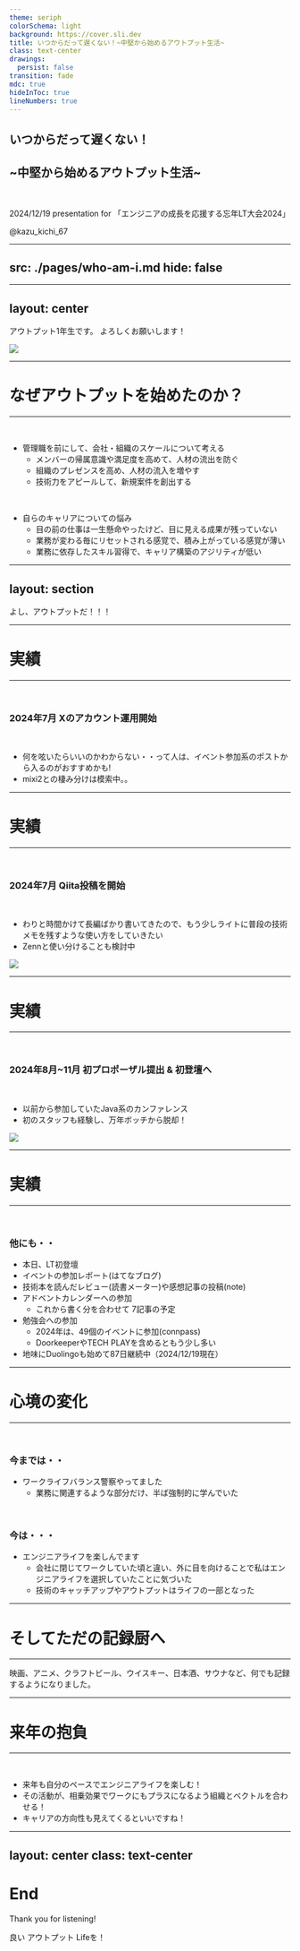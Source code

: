 ```yaml
---
theme: seriph
colorSchema: light
background: https://cover.sli.dev
title: いつからだって遅くない！~中堅から始めるアウトプット生活~
class: text-center
drawings:
  persist: false
transition: fade
mdc: true
hideInToc: true
lineNumbers: true
---
```


## いつからだって遅くない！

## ~中堅から始めるアウトプット生活~

<br>

2024/12/19 presentation for 「エンジニアの成長を応援する忘年LT大会2024」

@kazu_kichi_67

<div class="abs-br m-6 flex gap-2">
  <a href="https://x.com/kazu_kichi_67" target="_blank" alt="X" title="Open in X"
    class="text-xl slidev-icon-btn opacity-50 !border-none !hover:text-white">
    <carbon-logo-x />
  </a>
  <a href="https://github.com/kazu-kichi-67" target="_blank" alt="GitHub" title="Open in GitHub"
    class="text-xl slidev-icon-btn opacity-50 !border-none !hover:text-white">
    <carbon-logo-github />
  </a>
</div>

---
src: ./pages/who-am-i.md
hide: false
---

---
layout: center
---

アウトプット1年生です。
よろしくお願いします！

<img src="/tsugaku_boy.png"/>

---

# なぜアウトプットを始めたのか？

***

<br>

<v-click>

- <span v-mark.red>管理職を前にして、会社・組織のスケールについて考える</span>
  - メンバーの帰属意識や満足度を高めて、人材の流出を防ぐ
  - 組織のプレゼンスを高め、人材の流入を増やす
  - 技術力をアピールして、新規案件を創出する

</v-click>

<br>

<v-click>

- <span v-mark.red>自らのキャリアについての悩み</span>
  - 目の前の仕事は一生懸命やったけど、目に見える成果が残っていない
  - 業務が変わる毎にリセットされる感覚で、積み上がっている感覚が薄い
  - 業務に依存したスキル習得で、キャリア構築のアジリティが低い

</v-click>

---
layout: section
---

<div id="highlight">
よし、アウトプットだ！！！
</div>

---

# 実績

***

<br>

<div class="grid grid-cols-[50%_50%] gap-4">

<div>

### <span v-mark.red>2024年7月 Xのアカウント運用開始</span>

<br>

- 何を呟いたらいいのかわからない・・って人は、イベント参加系のポストから入るのがおすすめかも!
- mixi2との棲み分けは模索中。。

</div>

<div>

<Tweet id="1811924430932844876"/>

</div>

</div>

---

# 実績

***

<br>

<div class="grid grid-cols-[60%_40%] gap-4">

<div>

### <span v-mark.red>2024年7月 Qiita投稿を開始</span>

<br>

- わりと時間かけて長編ばかり書いてきたので、もう少しライトに普段の技術メモを残すような使い方をしていきたい
- Zennと使い分けることも検討中

</div>

<div>

<img src="/Qiita.png"/>

</div>

</div>

---

# 実績

***

<br>

### <span v-mark.red>2024年8月~11月 初プロポーザル提出 & 初登壇へ</span>

<br>

- 以前から参加していたJava系のカンファレンス
- 初のスタッフも経験し、万年ボッチから脱却！

<img src="/JJUG.png"/>

---

# 実績

***

<br>

### 他にも・・

- 本日、LT初登壇 <mdi-party-popper class="text-3xl text-orange-400 animate-ping"/><mdi-party-popper class="text-3xl text-orange-400 animate-ping"/><mdi-party-popper class="text-3xl text-orange-400 animate-ping"/>
- イベントの参加レポート(はてなブログ)
- 技術本を読んだレビュー(読書メーター)や感想記事の投稿(note)
- アドベントカレンダーへの参加
  - これから書く分を合わせて <span v-mark.circle.orange>7記事</span>の予定
- 勉強会への参加
  - 2024年は、<span v-mark.circle.orange>49個</span>のイベントに参加(connpass)
  - DoorkeeperやTECH PLAYを含めるともう少し多い
- 地味にDuolingoも始めて87日継続中（2024/12/19現在）

---

# 心境の変化

***

<br>

### 今までは・・

<v-click>

- <span v-mark.red>ワークライフバランス警察やってました</span>
  - 業務に関連するような部分だけ、半ば強制的に学んでいた

</v-click>

<br>

### 今は・・・

<v-click>

- <span v-mark.red>エンジニアライフを楽しんでます</span>
  - 会社に閉じてワークしていた頃と違い、外に目を向けることで私はエンジニアライフを選択していたことに気づいた
  - 技術のキャッチアップやアウトプットはライフの一部となった

</v-click>

---

# そしてただの記録厨へ

***

映画、アニメ、クラフトビール、ウイスキー、日本酒、サウナなど、何でも記録するようになりました。

<div class="grid grid-cols-[35%_30%_35%] gap-4">

<div>
<Tweet id="1863895759294546145"/>
</div>

<div>
<Tweet id="1864231262992650565"/>
</div>

<div>
<Tweet id="1862743741460881918"/>
</div>

</div>

---

# 来年の抱負

***

<br>

<v-clicks>

- 来年も自分のペースでエンジニアライフを楽しむ！
- その活動が、相乗効果でワークにもプラスになるよう組織とベクトルを合わせる！
- キャリアの方向性も見えてくるといいですね！

</v-clicks>

---
layout: center
class: text-center
---

# End

Thank you for listening!

良い アウトプット Lifeを！
